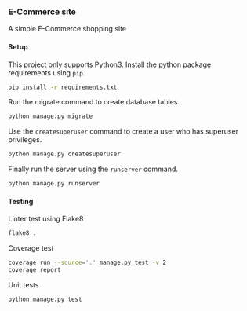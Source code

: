 ### E-Commerce site

A simple E-Commerce shopping site

#### Setup

This project only supports Python3. Install the python package requirements using `pip`.

```bash
pip install -r requirements.txt
```

Run the migrate command to create database tables.

```bash
python manage.py migrate
```

Use the `createsuperuser` command to create a user who has superuser privileges.

```bash
python manage.py createsuperuser
```

Finally run the server using the `runserver` command.

```bash
python manage.py runserver
```


#### Testing

Linter test using Flake8

```bash
flake8 .
```

Coverage test

```bash
coverage run --source='.' manage.py test -v 2
coverage report
```

Unit tests

```bash
python manage.py test
```